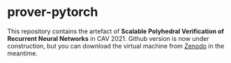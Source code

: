 # prover-pytorch

This repository contains the artefact of **Scalable Polyhedral Verification of Recurrent Neural Networks** in CAV 2021.
Github version is now under construction, but you can download the virtual machine from [Zenodo](https://zenodo.org/record/4742650#.YLX7EJMzbUI) in the meantime.
